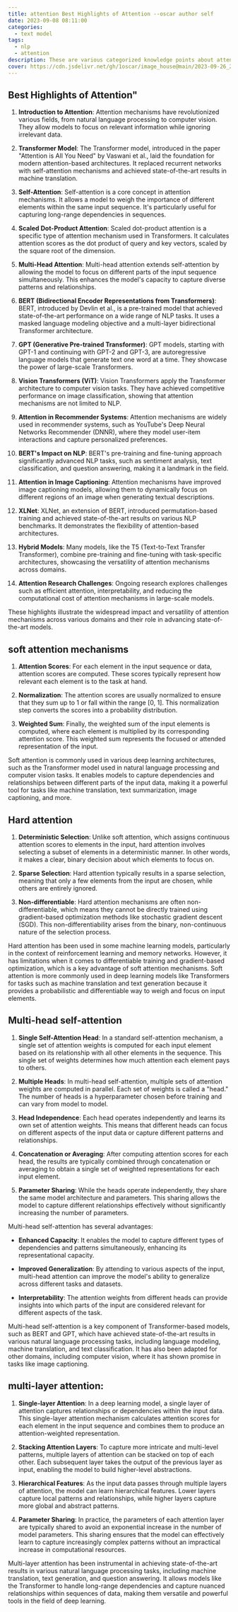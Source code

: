 ```yaml
---
title: attention Best Highlights of Attention --oscar author self 
date: 2023-09-08 08:11:00
categories:
  - text model 
tags:
  - nlp 
  - attention
description: These are various categorized knowledge points about attention as summarized by the website's author, aiming to provide assistance and insights to the readers.
cover: https://cdn.jsdelivr.net/gh/1oscar/image_house@main/2023-09-26_201017.png  
---
```




## Best Highlights of Attention"

1. **Introduction to Attention**: Attention mechanisms have revolutionized various fields, from natural language processing to computer vision. They allow models to focus on relevant information while ignoring irrelevant data.

2. **Transformer Model**: The Transformer model, introduced in the paper "Attention is All You Need" by Vaswani et al., laid the foundation for modern attention-based architectures. It replaced recurrent networks with self-attention mechanisms and achieved state-of-the-art results in machine translation.

3. **Self-Attention**: Self-attention is a core concept in attention mechanisms. It allows a model to weigh the importance of different elements within the same input sequence. It's particularly useful for capturing long-range dependencies in sequences.

4. **Scaled Dot-Product Attention**: Scaled dot-product attention is a specific type of attention mechanism used in Transformers. It calculates attention scores as the dot product of query and key vectors, scaled by the square root of the dimension.

5. **Multi-Head Attention**: Multi-head attention extends self-attention by allowing the model to focus on different parts of the input sequence simultaneously. This enhances the model's capacity to capture diverse patterns and relationships.

6. **BERT (Bidirectional Encoder Representations from Transformers)**: BERT, introduced by Devlin et al., is a pre-trained model that achieved state-of-the-art performance on a wide range of NLP tasks. It uses a masked language modeling objective and a multi-layer bidirectional Transformer architecture.

7. **GPT (Generative Pre-trained Transformer)**: GPT models, starting with GPT-1 and continuing with GPT-2 and GPT-3, are autoregressive language models that generate text one word at a time. They showcase the power of large-scale Transformers.

8. **Vision Transformers (ViT)**: Vision Transformers apply the Transformer architecture to computer vision tasks. They have achieved competitive performance on image classification, showing that attention mechanisms are not limited to NLP.

9. **Attention in Recommender Systems**: Attention mechanisms are widely used in recommender systems, such as YouTube's Deep Neural Networks Recommender (DNNR), where they model user-item interactions and capture personalized preferences.

10. **BERT's Impact on NLP**: BERT's pre-training and fine-tuning approach significantly advanced NLP tasks, such as sentiment analysis, text classification, and question answering, making it a landmark in the field.

11. **Attention in Image Captioning**: Attention mechanisms have improved image captioning models, allowing them to dynamically focus on different regions of an image when generating textual descriptions.

12. **XLNet**: XLNet, an extension of BERT, introduced permutation-based training and achieved state-of-the-art results on various NLP benchmarks. It demonstrates the flexibility of attention-based architectures.

13. **Hybrid Models**: Many models, like the T5 (Text-to-Text Transfer Transformer), combine pre-training and fine-tuning with task-specific architectures, showcasing the versatility of attention mechanisms across domains.

14. **Attention Research Challenges**: Ongoing research explores challenges such as efficient attention, interpretability, and reducing the computational cost of attention mechanisms in large-scale models.

These highlights illustrate the widespread impact and versatility of attention mechanisms across various domains and their role in advancing state-of-the-art models.


## soft attention mechanisms

1. **Attention Scores**: For each element in the input sequence or data, attention scores are computed. These scores typically represent how relevant each element is to the task at hand.

2. **Normalization**: The attention scores are usually normalized to ensure that they sum up to 1 or fall within the range [0, 1]. This normalization step converts the scores into a probability distribution.

3. **Weighted Sum**: Finally, the weighted sum of the input elements is computed, where each element is multiplied by its corresponding attention score. This weighted sum represents the focused or attended representation of the input.

Soft attention is commonly used in various deep learning architectures, such as the Transformer model used in natural language processing and computer vision tasks. It enables models to capture dependencies and relationships between different parts of the input data, making it a powerful tool for tasks like machine translation, text summarization, image captioning, and more.


## Hard attention

1. **Deterministic Selection**: Unlike soft attention, which assigns continuous attention scores to elements in the input, hard attention involves selecting a subset of elements in a deterministic manner. In other words, it makes a clear, binary decision about which elements to focus on.

2. **Sparse Selection**: Hard attention typically results in a sparse selection, meaning that only a few elements from the input are chosen, while others are entirely ignored.

3. **Non-differentiable**: Hard attention mechanisms are often non-differentiable, which means they cannot be directly trained using gradient-based optimization methods like stochastic gradient descent (SGD). This non-differentiability arises from the binary, non-continuous nature of the selection process.

Hard attention has been used in some machine learning models, particularly in the context of reinforcement learning and memory networks. However, it has limitations when it comes to differentiable training and gradient-based optimization, which is a key advantage of soft attention mechanisms. Soft attention is more commonly used in deep learning models like Transformers for tasks such as machine translation and text generation because it provides a probabilistic and differentiable way to weigh and focus on input elements.


## Multi-head self-attention 


1. **Single Self-Attention Head**: In a standard self-attention mechanism, a single set of attention weights is computed for each input element based on its relationship with all other elements in the sequence. This single set of weights determines how much attention each element pays to others.

2. **Multiple Heads**: In multi-head self-attention, multiple sets of attention weights are computed in parallel. Each set of weights is called a "head." The number of heads is a hyperparameter chosen before training and can vary from model to model.

3. **Head Independence**: Each head operates independently and learns its own set of attention weights. This means that different heads can focus on different aspects of the input data or capture different patterns and relationships.

4. **Concatenation or Averaging**: After computing attention scores for each head, the results are typically combined through concatenation or averaging to obtain a single set of weighted representations for each input element.

5. **Parameter Sharing**: While the heads operate independently, they share the same model architecture and parameters. This sharing allows the model to capture different relationships effectively without significantly increasing the number of parameters.

Multi-head self-attention has several advantages:

- **Enhanced Capacity**: It enables the model to capture different types of dependencies and patterns simultaneously, enhancing its representational capacity.

- **Improved Generalization**: By attending to various aspects of the input, multi-head attention can improve the model's ability to generalize across different tasks and datasets.

- **Interpretability**: The attention weights from different heads can provide insights into which parts of the input are considered relevant for different aspects of the task.

Multi-head self-attention is a key component of Transformer-based models, such as BERT and GPT, which have achieved state-of-the-art results in various natural language processing tasks, including language modeling, machine translation, and text classification. It has also been adapted for other domains, including computer vision, where it has shown promise in tasks like image captioning.



##  multi-layer attention:

1. **Single-layer Attention**: In a deep learning model, a single layer of attention captures relationships or dependencies within the input data. This single-layer attention mechanism calculates attention scores for each element in the input sequence and combines them to produce an attention-weighted representation.

2. **Stacking Attention Layers**: To capture more intricate and multi-level patterns, multiple layers of attention can be stacked on top of each other. Each subsequent layer takes the output of the previous layer as input, enabling the model to build higher-level abstractions.

3. **Hierarchical Features**: As the input data passes through multiple layers of attention, the model can learn hierarchical features. Lower layers capture local patterns and relationships, while higher layers capture more global and abstract patterns.

4. **Parameter Sharing**: In practice, the parameters of each attention layer are typically shared to avoid an exponential increase in the number of model parameters. This sharing ensures that the model can effectively learn to capture increasingly complex patterns without an impractical increase in computational resources.

Multi-layer attention has been instrumental in achieving state-of-the-art results in various natural language processing tasks, including machine translation, text generation, and question answering. It allows models like the Transformer to handle long-range dependencies and capture nuanced relationships within sequences of data, making them versatile and powerful tools in the field of deep learning.





